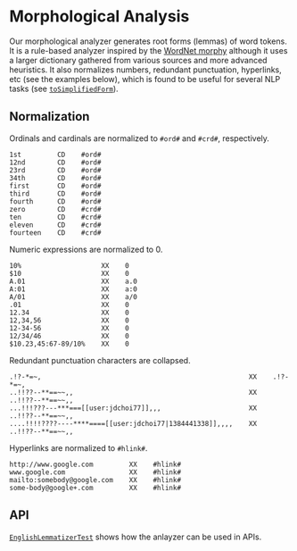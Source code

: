 # Morphological Analysis

Our morphological analyzer generates root forms (lemmas) of word tokens. It is a rule-based analyzer inspired by the [WordNet morphy](http://wordnet.princeton.edu/man/morphy.7WN.html) although it uses a larger dictionary gathered from various sources and more advanced heuristics. It also normalizes numbers, redundant punctuation, hyperlinks, etc (see the examples below), which is found to be useful for several NLP tasks (see [`toSimplifiedForm`](https://github.com/emorynlp/common/blob/master/src/main/java/edu/emory/mathcs/nlp/common/util/StringUtils.java#L142)).

## Normalization

Ordinals and cardinals are normalized to `#ord#` and `#crd#`, respectively.

```
1st         CD    #ord#
12nd        CD    #ord#
23rd        CD    #ord#
34th        CD    #ord#
first       CD    #ord#
third       CD    #ord#
fourth      CD    #ord#
zero        CD    #crd#
ten         CD    #crd#
eleven      CD    #crd#
fourteen    CD    #crd#
```

Numeric expressions are normalized to 0.

```
10%                    XX    0
$10                    XX    0
A.01                   XX    a.0
A:01                   XX    a:0
A/01                   XX    a/0
.01                    XX    0
12.34                  XX    0
12,34,56               XX    0
12-34-56               XX    0
12/34/46               XX    0
$10.23,45:67-89/10%    XX    0
```

Redundant punctuation characters are collapsed.

```
.!?-*=~,                                                    XX    .!?-*=~,
..!!??--**==~~,,                                            XX    ..!!??--**==~~,,
...!!!???---***===[[user:jdchoi77]],,,                      XX    ..!!??--**==~~,,
....!!!!????----****====[[user:jdchoi77|1384441338]],,,,    XX    ..!!??--**==~~,,
```

Hyperlinks are normalized to `#hlink#`.

```
http://www.google.com         XX    #hlink#
www.google.com                XX    #hlink#
mailto:somebody@google.com    XX    #hlink#
some-body@google+.com         XX    #hlink#
```

## API

[`EnglishLemmatizerTest`](src/test/java/edu/emory/mathcs/nlp/component/morph/english/EnglishMorphAnalyzerTest.java) shows how the anlayzer can be used in APIs.